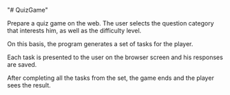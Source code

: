 "# QuizGame"


Prepare a quiz game on the web.
The user selects the question category that interests him, as well as the difficulty level.

On this basis, the program generates a set of tasks for the player.

Each task is presented to the user on the browser screen and his responses are saved.

After completing all the tasks from the set, the game ends and the player sees the result.
